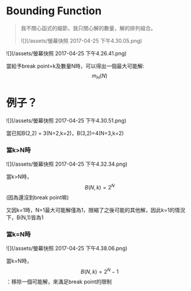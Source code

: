 # Bounding Function

> 我不關心函式的細節，我只關心解的數量，解的排列組合。
>
> ![](/assets/螢幕快照 2017-04-25 下午4.30.05.png)

![](/assets/螢幕快照 2017-04-25 下午4.26.41.png)

當給予break point=k及數量N時，可以得出一個最大可能解:$$m_H(N)$$

# 例子？

![](/assets/螢幕快照 2017-04-25 下午4.30.51.png)

當已知B\(2,2\) = 3\(N=2,k=2\)，B\(3,2\)=4\(N=3,k=2\)

### 當k&gt;N時

![](/assets/螢幕快照 2017-04-25 下午4.32.34.png)

當k&gt;N時，$$B(N,k) = 2^N$$\(因為還沒到break point嘛\)

又因k=1時，N=1最大可能解僅為1，限縮了之後可能的其他解，因此k=1的情況下，B\(N,1\)皆為1

### 當k=N時

![](/assets/螢幕快照 2017-04-25 下午4.38.06.png)

當k=N時，$$B(N,k) = 2^N-1$$：移除一個可能解，來滿足break point的限制

